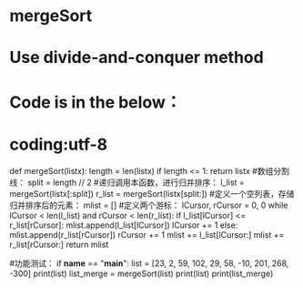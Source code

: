 # mergeSort
# Use divide-and-conquer method
# Code is in the below：

# coding:utf-8

def mergeSort(listx):
    length = len(listx)
    if length <= 1:
        return listx
    #数组分割线：
    split = length // 2
    #递归调用本函数，进行归并排序：
    l_list = mergeSort(listx[:split])
    r_list = mergeSort(listx[split:])
    #定义一个空列表，存储归并排序后的元素：
    mlist = []
    #定义两个游标：
    lCursor, rCursor = 0, 0
    while lCursor < len(l_list) and rCursor < len(r_list):
        if l_list[lCursor] <= r_list[rCursor]:
            mlist.append(l_list[lCursor])
            lCursor += 1
        else:
            mlist.append(r_list[rCursor])
            rCursor += 1
    mlist += l_list[lCursor:]
    mlist += r_list[rCursor:]
    return mlist

#功能测试：
if __name__ == "__main__":
    list = [23, 2, 59, 102, 29, 58, -10, 201, 268, -300]
    print(list)
    list_merge = mergeSort(list)
    print(list)
    print(list_merge)
